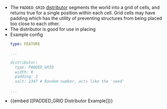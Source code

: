 - The `PADDED_GRID` [distributor](Distributors) segments the world into a grid of cells, and returns true for a single position within each cell. Grid cells may have padding which has the utility of preventing structures from being placed too close to each other.
- The distributor is good for use in placing
- Example config
  ```yaml
  type: FEATURE
  
  ...
  
  distributor:
    type: PADDED_GRID
    width: 6
    padding: 2
    salt: 2347 # Random number, acts like the 'seed'
    
  ...
  ```
- {{embed [[PADDED_GRID Distributor Example]]}}